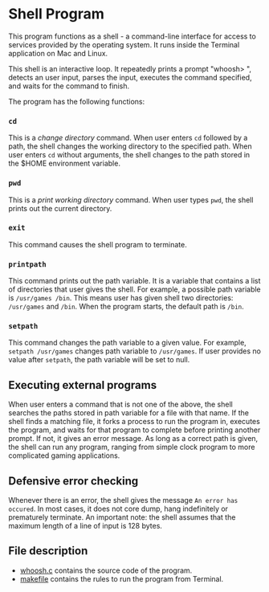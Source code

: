 # Shell Program

This program functions as a shell - a command-line interface for access to services provided by the operating system. It runs inside the Terminal application on Mac and Linux. 

This shell is an interactive loop. It repeatedly prints a prompt "whoosh> ", detects an user input, parses the input, executes the command specified, and waits for the command to finish. 

The program has the following functions:

### `cd`
This is a *change directory* command. When user enters `cd` followed by a path, the shell changes the working directory to the specified path. When user enters `cd` without arguments, the shell changes to the path stored in the $HOME environment variable.


### `pwd`
This is a *print working directory* command. When user types `pwd`, the shell prints out the current directory.


### `exit`
This command causes the shell program to terminate.


### `printpath`
This command prints out the path variable. It is a variable that contains a list of directories that user gives the shell. For example, a possible path variable is `/usr/games /bin`. This means user has given shell two directories: `/usr/games` and `/bin`. When the program starts, the default path is `/bin`.


### `setpath`
This command changes the path variable to a given value. For example, `setpath /usr/games` changes path variable to `/usr/games`. If user provides no value after `setpath`, the path variable will be set to null.


## Executing external programs
When user enters a command that is not one of the above, the shell searches the paths stored in path variable for a file with that name. If the shell finds a matching file, it forks a process to run the program in, executes the program,
and waits for that program to complete before printing another prompt. If not, it gives an error message. As long as a correct path is given, the shell can run any program, ranging from simple clock program to more complicated gaming applications. 


## Defensive error checking  
Whenever there is an error, the shell gives the message `An error has occured`. In most cases, it does not core dump, hang indefinitely or prematurely terminate. An important note: the shell assumes that the maximum length of a line of input is 128 bytes.


## File description
* [whoosh.c](https://github.com/vantrinh7/ShellProgram/blob/master/whoosh.c) contains the source code of the program.
* [makefile](https://github.com/vantrinh7/ShellProgram/blob/master/makefile) contains the rules to run the program from Terminal.
<br>
